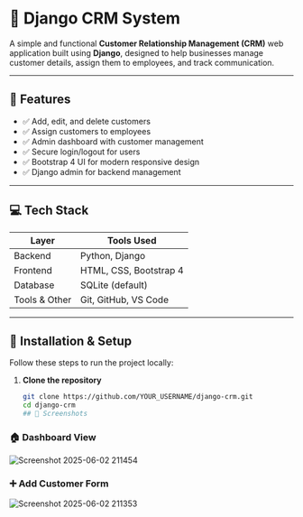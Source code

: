 # 🧩 Django CRM System

A simple and functional **Customer Relationship Management (CRM)** web application built using **Django**, designed to help businesses manage customer details, assign them to employees, and track communication.

---

## 📌 Features

- ✅ Add, edit, and delete customers
- ✅ Assign customers to employees
- ✅ Admin dashboard with customer management
- ✅ Secure login/logout for users
- ✅ Bootstrap 4 UI for modern responsive design
- ✅ Django admin for backend management

---

## 💻 Tech Stack

| Layer         | Tools Used               |
|---------------|---------------------------|
| Backend       | Python, Django            |
| Frontend      | HTML, CSS, Bootstrap 4    |
| Database      | SQLite (default)          |
| Tools & Other | Git, GitHub, VS Code      |

---

## 🔧 Installation & Setup

Follow these steps to run the project locally:

1. **Clone the repository**
   ```bash
   git clone https://github.com/YOUR_USERNAME/django-crm.git
   cd django-crm
   ## 📸 Screenshots

### 🏠 Dashboard View
![Screenshot 2025-06-02 211454](https://github.com/user-attachments/assets/b20a93e0-b689-4d0d-bcef-ab639d6bd212)



### ➕ Add Customer Form
![Screenshot 2025-06-02 211353](https://github.com/user-attachments/assets/f5934e6a-47ac-49d4-84b0-c01e60ebbba1)


